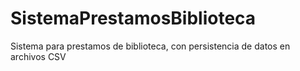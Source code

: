 # SistemaPrestamosBiblioteca
Sistema para prestamos de biblioteca, con persistencia de datos en archivos CSV
